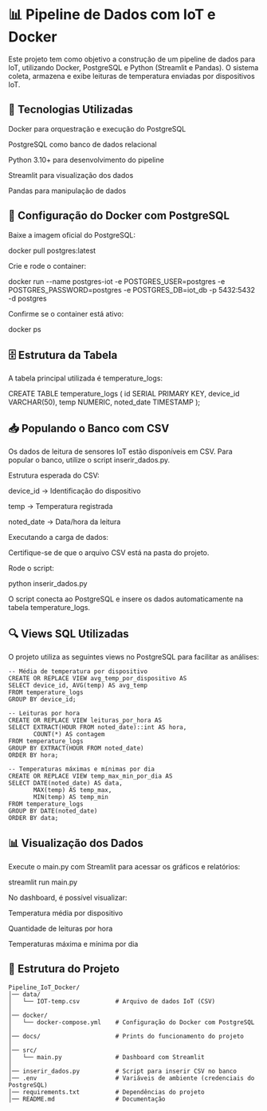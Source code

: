 # 📊 Pipeline de Dados com IoT e Docker

Este projeto tem como objetivo a construção de um pipeline de dados para IoT, utilizando Docker, PostgreSQL e Python (Streamlit e Pandas). O sistema coleta, armazena e exibe leituras de temperatura enviadas por dispositivos IoT.

## 🚀 Tecnologias Utilizadas

Docker para orquestração e execução do PostgreSQL

PostgreSQL como banco de dados relacional

Python 3.10+ para desenvolvimento do pipeline

Streamlit para visualização dos dados

Pandas para manipulação de dados

## 🐳 Configuração do Docker com PostgreSQL

Baixe a imagem oficial do PostgreSQL:

docker pull postgres:latest


Crie e rode o container:

docker run --name postgres-iot -e POSTGRES_USER=postgres -e POSTGRES_PASSWORD=postgres -e POSTGRES_DB=iot_db -p 5432:5432 -d postgres


Confirme se o container está ativo:

docker ps

## 🗄️ Estrutura da Tabela

A tabela principal utilizada é temperature_logs:

CREATE TABLE temperature_logs (
    id SERIAL PRIMARY KEY,
    device_id VARCHAR(50),
    temp NUMERIC,
    noted_date TIMESTAMP
);

## 📥 Populando o Banco com CSV

Os dados de leitura de sensores IoT estão disponíveis em CSV. Para popular o banco, utilize o script inserir_dados.py.

Estrutura esperada do CSV:

device_id → Identificação do dispositivo

temp → Temperatura registrada

noted_date → Data/hora da leitura

Executando a carga de dados:

Certifique-se de que o arquivo CSV está na pasta do projeto.

Rode o script:

python inserir_dados.py


O script conecta ao PostgreSQL e insere os dados automaticamente na tabela temperature_logs.

## 🔍 Views SQL Utilizadas

O projeto utiliza as seguintes views no PostgreSQL para facilitar as análises:
```
-- Média de temperatura por dispositivo
CREATE OR REPLACE VIEW avg_temp_por_dispositivo AS
SELECT device_id, AVG(temp) AS avg_temp
FROM temperature_logs
GROUP BY device_id;

-- Leituras por hora
CREATE OR REPLACE VIEW leituras_por_hora AS
SELECT EXTRACT(HOUR FROM noted_date)::int AS hora,
       COUNT(*) AS contagem
FROM temperature_logs
GROUP BY EXTRACT(HOUR FROM noted_date)
ORDER BY hora;

-- Temperaturas máximas e mínimas por dia
CREATE OR REPLACE VIEW temp_max_min_por_dia AS
SELECT DATE(noted_date) AS data,
       MAX(temp) AS temp_max,
       MIN(temp) AS temp_min
FROM temperature_logs
GROUP BY DATE(noted_date)
ORDER BY data;
```

## 📊 Visualização dos Dados

Execute o main.py com Streamlit para acessar os gráficos e relatórios:

streamlit run main.py


No dashboard, é possível visualizar:

Temperatura média por dispositivo

Quantidade de leituras por hora

Temperaturas máxima e mínima por dia

## 📂 Estrutura do Projeto
```
Pipeline_IoT_Docker/
│── data/
│   └── IOT-temp.csv          # Arquivo de dados IoT (CSV)
│
│── docker/
│   └── docker-compose.yml    # Configuração do Docker com PostgreSQL
│
│── docs/                     # Prints do funcionamento do projeto
│
│── src/
│   └── main.py               # Dashboard com Streamlit
│
│── inserir_dados.py          # Script para inserir CSV no banco
│── .env                      # Variáveis de ambiente (credenciais do PostgreSQL)
│── requirements.txt          # Dependências do projeto
│── README.md                 # Documentação
```